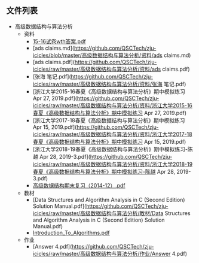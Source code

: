 

## 文件列表

- 高级数据结构与算法分析
    - 资料
        - [15-16试卷wth答案.pdf](https://github.com/QSCTech/zju-icicles/raw/master/高级数据结构与算法分析/资料/15-16试卷wth答案.pdf)
        - [ads claims.md](https://github.com/QSCTech/zju-icicles/blob/master/高级数据结构与算法分析/资料/ads claims.md)
        - [ads claims.pdf](https://github.com/QSCTech/zju-icicles/raw/master/高级数据结构与算法分析/资料/ads claims.pdf)
        - [张海 笔记.pdf](https://github.com/QSCTech/zju-icicles/raw/master/高级数据结构与算法分析/资料/张海 笔记.pdf)
        - [浙江大学2015-16春夏《高级数据结构与算法分析》期中模拟练习 Apr 27, 2019.pdf](https://github.com/QSCTech/zju-icicles/raw/master/高级数据结构与算法分析/资料/浙江大学2015-16春夏《高级数据结构与算法分析》期中模拟练习 Apr 27, 2019.pdf)
        - [浙江大学2017-18春夏《高级数据结构与算法分析》期中模拟练习 Apr 15, 2019.pdf](https://github.com/QSCTech/zju-icicles/raw/master/高级数据结构与算法分析/资料/浙江大学2017-18春夏《高级数据结构与算法分析》期中模拟练习 Apr 15, 2019.pdf)
        - [浙江大学2018-19春夏《高级数据结构与算法分析》期中模拟练习-陈越 Apr 28, 2019-3.pdf](https://github.com/QSCTech/zju-icicles/raw/master/高级数据结构与算法分析/资料/浙江大学2018-19春夏《高级数据结构与算法分析》期中模拟练习-陈越 Apr 28, 2019-3.pdf)
        - [高级数据结构期末复习（2014-12）.pdf](https://github.com/QSCTech/zju-icicles/raw/master/高级数据结构与算法分析/资料/高级数据结构期末复习（2014-12）.pdf)
    - 教材
        - [Data Structures and Algorithm Analysis in C (Second Edition) Solution Manual.pdf](https://github.com/QSCTech/zju-icicles/raw/master/高级数据结构与算法分析/教材/Data Structures and Algorithm Analysis in C (Second Edition) Solution Manual.pdf)
        - [Introduction_To_Algorithms.pdf](https://github.com/QSCTech/zju-icicles/raw/master/高级数据结构与算法分析/教材/Introduction_To_Algorithms.pdf)
    - 作业
        - [Answer 4.pdf](https://github.com/QSCTech/zju-icicles/raw/master/高级数据结构与算法分析/作业/Answer 4.pdf)
